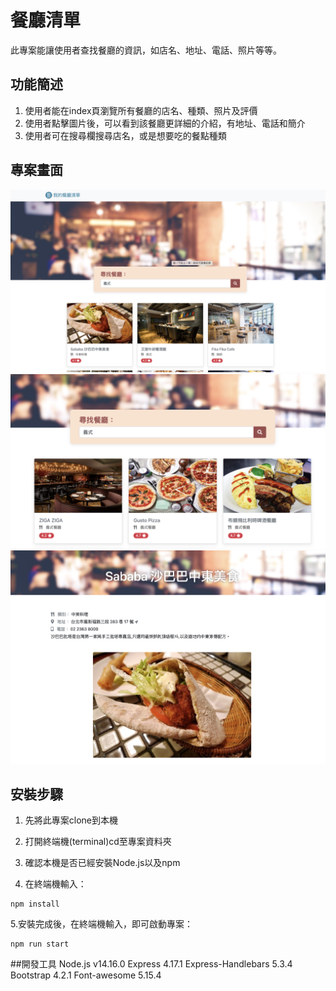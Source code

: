 # 餐廳清單
此專案能讓使用者查找餐廳的資訊，如店名、地址、電話、照片等等。
## 功能簡述
1. 使用者能在index頁瀏覽所有餐廳的店名、種類、照片及評價
2. 使用者點擊圖片後，可以看到該餐廳更詳細的介紹，有地址、電話和簡介
3. 使用者可在搜尋欄搜尋店名，或是想要吃的餐點種類
## 專案畫面
![image](https://github.com/andy888jam/Restaurant-List/blob/main/public/image/snapshot1.png)
![image](https://github.com/andy888jam/Restaurant-List/blob/main/public/image/snapshot2.png)
![image](https://github.com/andy888jam/Restaurant-List/blob/main/public/image/snapshot3.png)
## 安裝步驟

1. 先將此專案clone到本機

2. 打開終端機(terminal)cd至專案資料夾

3. 確認本機是否已經安裝Node.js以及npm

4. 在終端機輸入：

```
npm install
```

5.安裝完成後，在終端機輸入，即可啟動專案：

```
npm run start
```

##開發工具
Node.js v14.16.0
Express 4.17.1
Express-Handlebars 5.3.4
Bootstrap 4.2.1
Font-awesome 5.15.4
